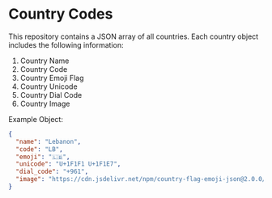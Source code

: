 # Country Codes

This repository contains a JSON array of all countries. Each country object includes the following information:

1. Country Name
2. Country Code
3. Country Emoji Flag
4. Country Unicode
5. Country Dial Code
6. Country Image

Example Object:

```json
{
  "name": "Lebanon",
  "code": "LB",
  "emoji": "🇱🇧",
  "unicode": "U+1F1F1 U+1F1E7",
  "dial_code": "+961",
  "image": "https://cdn.jsdelivr.net/npm/country-flag-emoji-json@2.0.0/dist/images/LB.svg"
}
